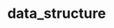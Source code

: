 ---
layout: posts_by_category
categories: data_structure
title: data_structure
permalink: /category/data_structure
---